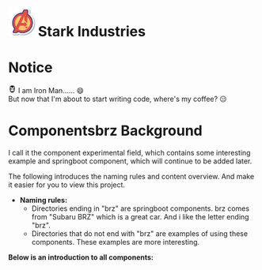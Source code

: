 # <img src="https://github.com/bbcdabao/componentsbrz/blob/develop/docs/images/logo.svg" alt="A" width="60" height="60" title="Stark Industries" >Stark Industries</img>
# Notice
<img src="https://github.com/bbcdabao/componentsbrz/blob/develop/docs/images/user-logo.jpg" alt=":)" width="16" height="16" title="Stark Industries" > I am Iron Man......</img> :smile: <br>
But now that I'm about to start writing code, where's my coffee? :expressionless:


# Componentsbrz Background

I call it the component experimental field, which contains some interesting example and springboot component, which will continue to be added later.

The following introduces the naming rules and content overview. And make it easier for you to view this project.

- __Naming rules:__<br>
  - Directories ending in "brz" are springboot components. brz comes from "Subaru BRZ" which is a great car. And i like the letter ending "brz".<br>
  - Directories that do not end with "brz" are examples of using these components. These examples are more interesting.<br>

__Below is an introduction to all components:__<br>




